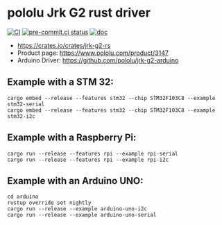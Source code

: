 # pololu Jrk G2 rust driver

[![CI](https://github.com/nim65s/jrk-g2-rs/actions/workflows/ci.yml/badge.svg)](https://github.com/nim65s/jrk-g2-rs/actions/workflows/ci.yml)
[![pre-commit.ci status](https://results.pre-commit.ci/badge/github/nim65s/jrk-g2-rs/main.svg)](https://results.pre-commit.ci/latest/github/nim65s/jrk-g2-rs/main)
[![doc](https://docs.rs/jrk-g2-rs/badge.svg)](https://docs.rs/jrk-g2-rs)

- https://crates.io/crates/jrk-g2-rs
- Product page: https://www.pololu.com/product/3147
- Arduino Driver: https://github.com/pololu/jrk-g2-arduino

## Example with a STM 32:

```
cargo embed --release --features stm32 --chip STM32F103C8 --example stm32-serial
cargo embed --release --features stm32 --chip STM32F103C8 --example stm32-i2c
```

## Example with a Raspberry Pi:

```
cargo run --release --features rpi --example rpi-serial
cargo run --release --features rpi --example rpi-i2c
```

## Example with an Arduino UNO:

```
cd arduino
rustup override set nightly
cargo run --release --example arduino-uno-i2c
cargo run --release --example arduino-uno-serial
```
